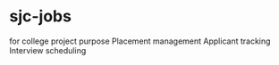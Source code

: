 # sjc-jobs
for college project purpose
Placement management
Applicant tracking
Interview scheduling
